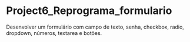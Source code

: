 # Project6_Reprograma_formulario
Desenvolver um formulário com campo de texto, senha, checkbox, radio, dropdown, números, textarea e botões.